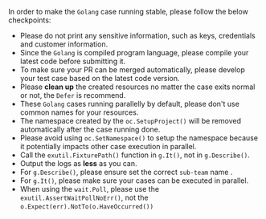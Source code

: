 In order to make the `Golang` case running stable, please follow the below checkpoints:

- Please do not print any sensitive information, such as keys, credentials and customer information.
- Since the `Golang` is compiled program language, please compile your latest code before submitting it.
- To make sure your PR can be merged automatically, please develop your test case based on the latest code version.
- Please **clean up** the created resources no matter the case exits normal or not, the `Defer` is recommend.
- These `Golang` cases running parallelly by default, please don't use common names for your resources.
- The namespace created by the `oc.SetupProject()` will be removed automatically after the case running done.
- Please avoid using `oc.SetNamespace()` to setup the namespace because it potentially impacts other case execution in parallel.
- Call the `exutil.FixturePath()` function in `g.It()`, not in `g.Describe()`.
- Output the logs as **less** as you can.
- For `g.Describe()`, please ensure set the correct `sub-team` name .
- For `g.It()`, please make sure your cases can be executed in parallel.
- When using the `wait.Poll`, please use the `exutil.AssertWaitPollNoErr()`, not the `o.Expect(err).NotTo(o.HaveOccurred())`
